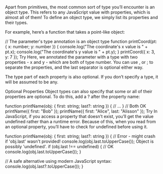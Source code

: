 Apart from primitives, the most common sort of type you’ll encounter is an object type. This refers to any JavaScript value with properties, which is almost all of them! To define an object type, we simply list its properties and their types.

For example, here’s a function that takes a point-like object:

// The parameter's type annotation is an object type
function printCoord(pt: { x: number; y: number }) {
  console.log("The coordinate's x value is " + pt.x);
  console.log("The coordinate's y value is " + pt.y);
}
printCoord({ x: 3, y: 7 });
Try
Here, we annotated the parameter with a type with two properties - x and y - which are both of type number. You can use , or ; to separate the properties, and the last separator is optional either way.

The type part of each property is also optional. If you don’t specify a type, it will be assumed to be any.

Optional Properties
Object types can also specify that some or all of their properties are optional. To do this, add a ? after the property name:

function printName(obj: { first: string; last?: string }) {
  // ...
}
// Both OK
printName({ first: "Bob" });
printName({ first: "Alice", last: "Alisson" });
Try
In JavaScript, if you access a property that doesn’t exist, you’ll get the value undefined rather than a runtime error. Because of this, when you read from an optional property, you’ll have to check for undefined before using it.

function printName(obj: { first: string; last?: string }) {
  // Error - might crash if 'obj.last' wasn't provided!
  console.log(obj.last.toUpperCase());
Object is possibly 'undefined'.
  if (obj.last !== undefined) {
    // OK
    console.log(obj.last.toUpperCase());
  }
 
  // A safe alternative using modern JavaScript syntax:
  console.log(obj.last?.toUpperCase());
}